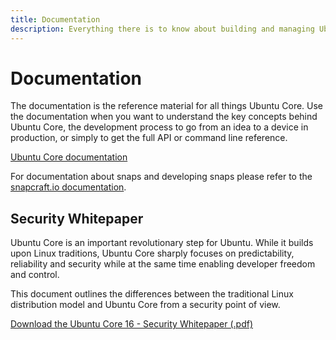 ```yaml
---
title: Documentation
description: Everything there is to know about building and managing Ubuntu Core devices. The complete documentation and reference materials.
---
```


# Documentation

The documentation is the reference material for all things Ubuntu Core. Use the documentation when you want to understand the key concepts behind Ubuntu Core, the development process to go from an idea to a device in production, or simply to get the full API or command line reference.

[Ubuntu Core documentation](http://docs.ubuntu.com/core/en/)

For documentation about snaps and developing snaps please refer to the [snapcraft.io documentation](http://snapcraft.io/docs/).

## Security Whitepaper

Ubuntu Core is an important revolutionary step for Ubuntu. While it builds upon Linux traditions, Ubuntu Core sharply focuses on predictability, reliability and security while at the same time enabling developer freedom and control.

This document outlines the differences between the traditional Linux distribution model and Ubuntu Core from a security point of view.

[Download the Ubuntu Core 16 - Security Whitepaper (.pdf)](http://people.canonical.com/~davidcalle/core/Whitepaper:%20Ubuntu%20Core%2016%20-%20Security.pdf)
